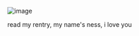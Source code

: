 ![image](https://github.com/user-attachments/assets/77637878-4a7e-456d-a855-53cdb30502be)

read my rentry, my name's ness, i love you
